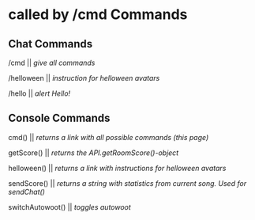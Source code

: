 called by /cmd
Commands
=

Chat Commands
-
/cmd || *give all commands*

/helloween || *instruction for helloween avatars*

/hello || *alert Hello!*

Console Commands
-
cmd() || *returns a link with all possible commands (this page)*

getScore() || *returns the API.getRoomScore()-object*

helloween() || *returns a link with instructions for helloween avatars*

sendScore() || *returns a string with statistics from current song. Used for sendChat()*

switchAutowoot() || *toggles autowoot*
